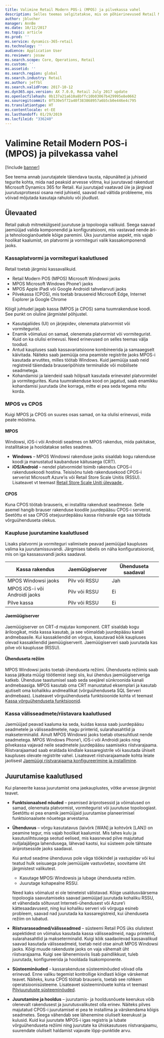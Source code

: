 ```yaml
---
title: Valimine Retail Modern POS-i (MPOS) ja pilvekassa vahel
description: Selles teemas selgitatakse, mis on põhierinevused Retail Modern POS-i ja pilvekassa vahel. Selles kirjeldatakse ka erinevaid tegureid, mida rakendust Microsoft Dynamics 365 for Retail kasutusele võtvad jaemüüjad peaksid arvesse võtma, et teha oma nõuetele vastav parim valik.
author: jblucher
manager: AnnBe
ms.date: 10/12/2017
ms.topic: article
ms.prod: ''
ms.service: dynamics-365-retail
ms.technology: ''
audience: Application User
ms.reviewer: josaw
ms.search.scope: Core, Operations, Retail
ms.custom: ''
ms.assetid: ''
ms.search.region: global
ms.search.industry: Retail
ms.author: jeffbl
ms.search.validFrom: 2017-10-12
ms.dyn365.ops.version: AX 7.0.0, Retail July 2017 update
ms.openlocfilehash: 0b137a21a610a8bffc10b03067b429995e8e0662
ms.sourcegitcommit: 0f530e5f72a40f383868957a6b5cb0e446e4c795
ms.translationtype: HT
ms.contentlocale: et-EE
ms.lasthandoff: 01/29/2019
ms.locfileid: "336240"
---
```

# <a name="choose-between-retail-modern-pos-mpos-and-cloud-pos"></a>Valimine Retail Modern POS-i (MPOS) ja pilvekassa vahel

[!include [banner](includes/banner.md)]

See teema annab juurutajatele täiendava tausta, näpunäited ja juhiseid tegurite kohta, mida nad peaksid arvesse võtma, kui juurutavad rakendust Microsoft Dynamics 365 for Retail. Kui juurutajad vaatavad üle ja järgivad juurutusprotsessi osana neid juhiseid, saavad nad vältida probleeme, mis võivad mõjutada kasutaja rahulolu või jõudlust.

## <a name="insights"></a>Ülevaated

Retail pakub mitmekülgseid juurutuse ja topoloogia valikuid. Seega saavad jaemüüjad valida komponendid ja konfiguratsiooni, mis vastavad nende äri- ja tehnoloogianõuetele kõige paremini. Üks juurutamise aspekt, mis vajab hoolikat kaalumist, on platvormi ja vormiteguri valik kassakomponendi jaoks.

### <a name="pos-platform-and-form-factor-considerations"></a>Kassaplatvormi ja vormiteguri kaalutlused

Retail toetab järgmisi kassavalikuid.

- Retail Modern POS (MPOS) Microsoft Windowsi jaoks
- MPOS Microsoft Windows Phone’i jaoks
- MPOS Apple iPadi või Google Androidi tahvelarvuti jaoks
- Pilvekassa (CPOS), mis toetab brausereid Microsoft Edge, Internet Explorer ja Google Chrome

Kõigil juhtudel jagab kassa (MPOS ja CPOS) sama tuumrakenduse koodi. See punkt on oluline järgmistel põhjustel.

- Kasutajaliides (UI) on järjepidev, olenemata platvormist või vormitegurist.
- Enamik võimalusi on samad, olenemata platvormist või vormitegurist. Kuid on ka olulisi erinevusi. Need erinevused on selles teemas välja toodud.
- Antud kaupluses saab kassavariatsioone kombineerida ja samaaegselt käivitada. Näiteks saab jaemüüja oma peamiste registrite jaoks MPOS-i kasutada arvutites, milles töötab Windows. Kuid jaemüüja saab neid registreid täiendada brauseripõhiste terminalide või mobiilsete seadmetega.
- Kohandamisi ja laiendeid saab hõlpsalt kasutada erinevatel platvormidel ja vormitegurites. Kuna tuumrakenduse kood on jagatud, saab enamikku kohandamisi juurutada ühe korraga, mitte ei pea seda tegema mitu korda.

### <a name="mpos-vs-cpos"></a>MPOS vs CPOS

Kuigi MPOS ja CPOS on suures osas samad, on ka olulisi erinevusi, mida peate mõistma.

#### <a name="mpos"></a>MPOS

Windowsi, iOS-i või Androidi seadmes on MPOS rakendus, mida pakitakse, installitakse ja hooldatakse selles seadmes.

- **Windows** – MPOS Windowsi rakenduse jaoks sisaldab kogu rakenduse koodi ja manustatud kaubanduse käitusaega (CRT). 
- **iOS/Android** – nendel platvormidel toimib rakendus CPOS-i rakendusekoodi hostina. Teisisõnu tuleb rakendusekood CPOS-i serverist Microsoft Azure’is või Retail Store Scale Unitis (RSSU). Lisateavet vt teemast [Retail Store Scale Uniti ülevaade ](https://docs.microsoft.com/dynamics365/unified-operations/retail/dev-itpro/retail-store-system-begin).

#### <a name="cpos"></a>CPOS

Kuna CPOS töötab brauseris, ei installita rakendust seadmesse. Selle asemel hangib brauser rakenduse koodile juurdepääsu CPOS-i serverist. Seetõttu ei saa CPOS otsejuurdepääsu kassa riistvarale ega saa töötada võrguühenduseta olekus.

### <a name="store-deployment-considerations"></a>Kaupluse juurutamine kaalutlused

Lisaks platvormi ja vormiteguri valimisele peavad jaemüüjad kaupluses valima ka juurutamissuvandi. Järgmises tabelis on näha konfiguratsioonid, mis on iga kassasuvandi jaoks saadaval.

| Kassa rakendus         | Jaemüügiserver | Ühenduseta saadaval |
|-------------------------|---------------|-------------------|
| MPOS Windowsi jaoks        | Pilv või RSSU | Jah               |
| MPOS iOS-i või Androidi jaoks | Pilv või RSSU | Ei                |
| Pilve kassa               | Pilv või RSSU | Ei                |

#### <a name="retail-server"></a>Jaemüügiserver

Jaemüügiserver on CRT-d majutav komponent. CRT sisaldab kogu äriloogikat, mida kassa kasutab, ja see võimaldab juurdepääsu kanali andmebaasile. Kui kassakliendid on võrgus, kasutavad kõik kaupluses olevad kassakliendid jaemüügiserverit. Jaemüügiserveri saab juurutada kas pilve või kauplusse (RSSU).

#### <a name="offline-mode"></a>Ühenduseta režiim

MPOS Windowsi jaoks toetab ühenduseta režiimi. Ühenduseta režiimis saab kassa jätkata müügi töötlemist isegi siis, kui ühendus jaemüügiserveriga katkeb. Ühenduse taastumisel saab seda seejärel sünkroonida kanali andmebaasiga. MPOS kasutab oma CRT manustatud eksemplari ja kasutab ajutiselt oma kohalikku andmeallikat (võrguühenduseta SQL Serveri andmebaas). Lisateavet võrguühenduseta funktsioonide kohta vt teemast [Kassa võrguühenduseta funktsioonid](https://docs.microsoft.com/dynamics365/unified-operations/retail/pos-offline-functionality).

### <a name="pos-peripheralhardware-considerations"></a>Kassa välisseadmete/riistavara kaalutlused

Jaemüüjad peavad kaaluma ka seda, kuidas kassa saab juurdepääsu seadmetele ja välisseadmetele, nagu printerid, sularahasahtlid ja makseterminalid. Ainult MPOS Windowsi jaoks toetab otsesuhtlust nende seadmetega. MPOS Windows Phone’i, iOS-i või Androidi jaoks ning pilvekassa vajavad neile seadmetele juurdepääsu saamiseks riistvarajaama. Riistvarajaamad saab eraldada kindlale kassaregistrile või kasutada ühiselt kaupluses olevate registrite vahel. Lisateavet riistvarajaamade kohta leiate jaotisest [Jaemüügi riistvarajaama konfigureerimine ja installimine](https://docs.microsoft.com/dynamics365/unified-operations/retail/retail-hardware-station-configuration-installation).

## <a name="implementation-considerations"></a>Juurutamise kaalutlused

Kui planeerite kassa juurutamist oma jaekauplustes, võtke arvesse järgmist teavet.

- **Funktsionaalsed nõuded** – peamised äriprotsessid ja võimalused on samad, olenemata platvormist, vormitegurist või juurutuse topoloogiast. Seetõttu ei pea enamik jaemüüjaid juurutamise planeerimisel funktsionaalsete nõuetega arvestama.
- **Ühenduvus** – võrgu kasutatavus (laivõrk \[WAN\] ja kohtvõrk \[LAN\]) on peamine tegur, mis vajab hoolikat kaalumist. Mis tahes kulu ja kasutuslihtsusega seotud eelised, mis kaasnevad pilve majutatud nulljalajäljega lahendusega, lähevad kaotsi, kui süsteem pole tähtsate äriprotsesside jaoks saadaval.

    Kui antud seadme ühenduvus pole väga töökindel ja vastupidav või kui teatud hulk seisuaega pole jaemüüjale vastuvõetav, soovitame üht järgmistest valikutest.

    - Kasutage MPOSi Windowsis ja lubage ühenduseta režiim.
    - Juurutage kohapealne RSSU.

    Need kaks võimalust ei ole teineteist välistavad. Kõige usaldusväärsema topoloogia saavutamiseks saavad jaemüüjad juurutada kohaliku RSSU, et vähendada sõltuvust Interneti-ühendusest või Azure’i kättesaadavusest, ning kui kohaliku serveri või võrguga esineb probleem, saavad nad juurutada ka kassaregistreid, kui ühenduseta režiim on lubatud.

- **Riistvaraseadmed/välisseadmed** – süsteemi Retail POS üks olulistest aspektidest on võimalus kasutada kassa välisseadmeid, nagu printerid, sularahasahtlid ja makseterminalid. Kuigi kõik saadaolevad kassavalikud saavad kasutada välisseadmeid, toetab neid otse ainult MPOS Windowsi jaoks. Kõigi muude rakenduste jaoks on vaja vähemalt üht riistvarajaama. Kuigi see lähenemisviis lisab paindlikkust, tuleb juurutada, konfigureerida ja hooldada lisakomponente.
- **Süsteeminõuded** – kassarakenduse süsteeminõuded võivad olla erinevad. Enne valiku tegemist kontrollige kindlasti kõige värskemat teavet. Näiteks, kuna CPOS töötab brauseris, toetab see rohkem operatsioonisüsteeme. Lisateavet süsteeminõuete kohta vt teemast [Pilvjuurutuste süsteeminõuded](https://docs.microsoft.com/dynamics365/unified-operations/fin-and-ops/get-started/system-requirements).
- **Juurutamine ja hooldus** – juurutamis- ja hooldusnõuete keerukus võib olenevalt rakendusest ja juurutusvalikutest olla erinev. Näiteks pilves majutatud CPOS-i juurutamisel ei pea te installima ja värskendama kõigis seadmetes. Seega vähendab see lähenemine oluliselt keerukust ja kulusid. Kuid kui juurutate MPOS-i igas registris ja lubate võrguühenduseta režiimi ning juurutate ka ühiskasutuses riistvarajaamu, suurendate oluliselt haldamist vajavate lõpp-punktide arvu.
